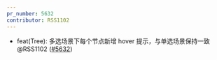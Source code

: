 ```yaml
---
pr_number: 5632
contributor: RSS1102
---
```


- feat(Tree):  多选场景下每个节点新增 hover 提示，与单选场景保持一致 @RSS1102 ([#5632](https://github.com/Tencent/tdesign-vue-next/pull/5632))
